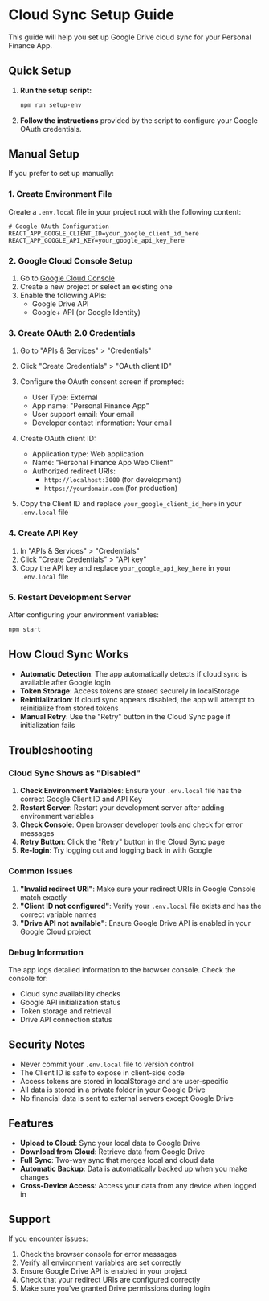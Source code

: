 # Cloud Sync Setup Guide

This guide will help you set up Google Drive cloud sync for your Personal Finance App.

## Quick Setup

1. **Run the setup script:**
   ```bash
   npm run setup-env
   ```

2. **Follow the instructions** provided by the script to configure your Google OAuth credentials.

## Manual Setup

If you prefer to set up manually:

### 1. Create Environment File

Create a `.env.local` file in your project root with the following content:

```env
# Google OAuth Configuration
REACT_APP_GOOGLE_CLIENT_ID=your_google_client_id_here
REACT_APP_GOOGLE_API_KEY=your_google_api_key_here
```

### 2. Google Cloud Console Setup

1. Go to [Google Cloud Console](https://console.cloud.google.com/)
2. Create a new project or select an existing one
3. Enable the following APIs:
   - Google Drive API
   - Google+ API (or Google Identity)

### 3. Create OAuth 2.0 Credentials

1. Go to "APIs & Services" > "Credentials"
2. Click "Create Credentials" > "OAuth client ID"
3. Configure the OAuth consent screen if prompted:
   - User Type: External
   - App name: "Personal Finance App"
   - User support email: Your email
   - Developer contact information: Your email

4. Create OAuth client ID:
   - Application type: Web application
   - Name: "Personal Finance App Web Client"
   - Authorized redirect URIs:
     - `http://localhost:3000` (for development)
     - `https://yourdomain.com` (for production)

5. Copy the Client ID and replace `your_google_client_id_here` in your `.env.local` file

### 4. Create API Key

1. In "APIs & Services" > "Credentials"
2. Click "Create Credentials" > "API key"
3. Copy the API key and replace `your_google_api_key_here` in your `.env.local` file

### 5. Restart Development Server

After configuring your environment variables:

```bash
npm start
```

## How Cloud Sync Works

- **Automatic Detection**: The app automatically detects if cloud sync is available after Google login
- **Token Storage**: Access tokens are stored securely in localStorage
- **Reinitialization**: If cloud sync appears disabled, the app will attempt to reinitialize from stored tokens
- **Manual Retry**: Use the "Retry" button in the Cloud Sync page if initialization fails

## Troubleshooting

### Cloud Sync Shows as "Disabled"

1. **Check Environment Variables**: Ensure your `.env.local` file has the correct Google Client ID and API Key
2. **Restart Server**: Restart your development server after adding environment variables
3. **Check Console**: Open browser developer tools and check for error messages
4. **Retry Button**: Click the "Retry" button in the Cloud Sync page
5. **Re-login**: Try logging out and logging back in with Google

### Common Issues

1. **"Invalid redirect URI"**: Make sure your redirect URIs in Google Console match exactly
2. **"Client ID not configured"**: Verify your `.env.local` file exists and has the correct variable names
3. **"Drive API not available"**: Ensure Google Drive API is enabled in your Google Cloud project

### Debug Information

The app logs detailed information to the browser console. Check the console for:
- Cloud sync availability checks
- Google API initialization status
- Token storage and retrieval
- Drive API connection status

## Security Notes

- Never commit your `.env.local` file to version control
- The Client ID is safe to expose in client-side code
- Access tokens are stored in localStorage and are user-specific
- All data is stored in a private folder in your Google Drive
- No financial data is sent to external servers except Google Drive

## Features

- **Upload to Cloud**: Sync your local data to Google Drive
- **Download from Cloud**: Retrieve data from Google Drive
- **Full Sync**: Two-way sync that merges local and cloud data
- **Automatic Backup**: Data is automatically backed up when you make changes
- **Cross-Device Access**: Access your data from any device when logged in

## Support

If you encounter issues:
1. Check the browser console for error messages
2. Verify all environment variables are set correctly
3. Ensure Google Drive API is enabled in your project
4. Check that your redirect URIs are configured correctly
5. Make sure you've granted Drive permissions during login
